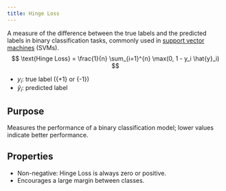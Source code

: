 ```yaml
---
title: Hinge Loss
---
```


A measure of the difference between the true labels and the predicted labels in binary classification tasks, commonly used in [support vector machines](/machine-learning-foundations/support-vector-machines) (SVMs).
$$
\text{Hinge Loss} = \frac{1}{n} \sum_{i=1}^{n} \max(0, 1 - y_i \hat{y}_i)
$$
-  ${y_i}$: true label ({+1} or {-1})
-  ${\hat{y}_i}$: predicted label

## Purpose
Measures the performance of a binary classification model; lower values indicate better performance.

## Properties
-  Non-negative: Hinge Loss is always zero or positive.
-  Encourages a large margin between classes.

